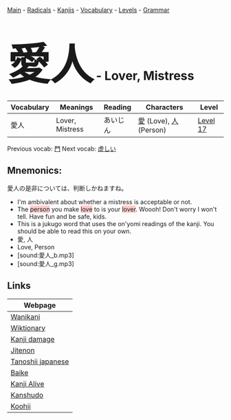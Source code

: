 <style> bigfont {font-size: 100px}</style>
[Main](../README.md) -
[Radicals](../radicals.md) -
[Kanjis](../kanjis.md) -
[Vocabulary](../vocabulary.md) -
[Levels](../levels.md) -
[Grammar](../grammar.md)
# <bigfont> 愛人</bigfont> - Lover, Mistress 

| Vocabulary | Meanings | Reading | Characters | Level |
| --- | --- | --- | --- | --- |
| 愛人 | Lover, Mistress | あいじん |  [愛](../kanjis/愛.md) (Love), [人](../kanjis/人.md) (Person) | [Level 17](../levels/wk_level17.md) |

Previous vocab: [門](門.md) Next vocab: [虚しい](虚しい.md) 

## Mnemonics:
愛人の是非については、判断しかねますね。
* I'm ambivalent about whether a mistress is acceptable or not.
* The <span style="background-color:#ffcccb"> person</span> you make <span style="background-color:#ffcccb"> love</span> to is your <span style="background-color:#ffcccb"> lover</span>. Woooh! Don't worry I won't tell. Have fun and be safe, kids.
* This is a jukugo word that uses the on'yomi readings of the kanji. You should be able to read this on your own.
* 愛, 人
* Love, Person
* [sound:愛人_b.mp3]
* [sound:愛人_g.mp3]


## Links 

| Webpage |
| --- |
| [Wanikani          ](https://www.wanikani.com/kanji/愛人) |
| [Wiktionary        ](https://en.wiktionary.org/wiki/愛人) |
| [Kanji damage      ](http://www.kanjidamage.com/kanji/search?utf8=✓&q=愛人) |
| [Jitenon           ](https://jitenon.com/kanji/愛人) |
| [Tanoshii japanese ](https://www.tanoshiijapanese.com/dictionary/kanji.cfm?k=愛人) |
| [Baike             ](https://baike.baidu.com/item/愛人) |
| [Kanji Alive       ](https://app.kanjialive.com/愛人) |
| [Kanshudo          ](https://www.kanshudo.com/searchmn?q=愛人) |
| [Koohii            ](https://kanji.koohii.com/study/kanji/愛人) |
